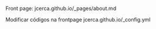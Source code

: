 Front page:
jcerca.github.io/_pages/about.md

Modificar códigos na frontpage
jcerca.github.io/_config.yml
